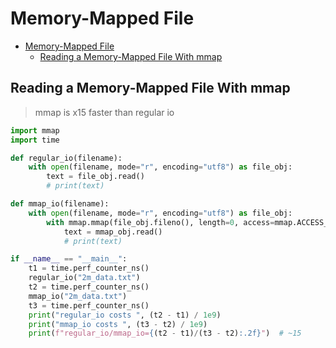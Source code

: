 # Memory-Mapped File

- [Memory-Mapped File](#memory-mapped-file)
  - [Reading a Memory-Mapped File With mmap](#reading-a-memory-mapped-file-with-mmap)


## Reading a Memory-Mapped File With mmap

> mmap is x15 faster than regular io

```py
import mmap
import time

def regular_io(filename):
    with open(filename, mode="r", encoding="utf8") as file_obj:
        text = file_obj.read()
        # print(text)

def mmap_io(filename):
    with open(filename, mode="r", encoding="utf8") as file_obj:
        with mmap.mmap(file_obj.fileno(), length=0, access=mmap.ACCESS_READ) as mmap_obj:
            text = mmap_obj.read()
            # print(text)

if __name__ == "__main__":
    t1 = time.perf_counter_ns()
    regular_io("2m_data.txt")
    t2 = time.perf_counter_ns()
    mmap_io("2m_data.txt")
    t3 = time.perf_counter_ns()
    print("regular_io costs ", (t2 - t1) / 1e9)
    print("mmap_io costs ", (t3 - t2) / 1e9)
    print(f"regular_io/mmap_io={(t2 - t1)/(t3 - t2):.2f}")  # ~15

```